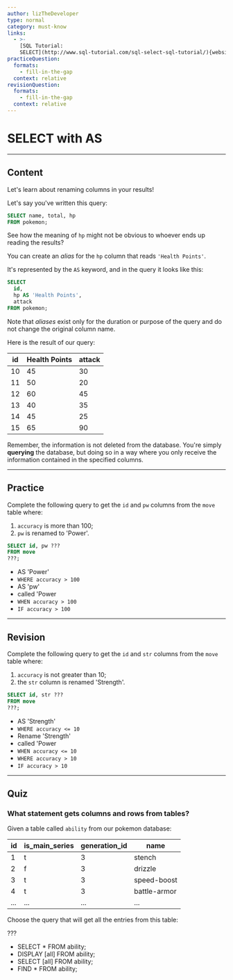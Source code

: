 ```yaml
---
author: lizTheDeveloper
type: normal
category: must-know
links:
  - >-
    [SQL Tutorial:
    SELECT](http://www.sql-tutorial.com/sql-select-sql-tutorial/){website}
practiceQuestion:
  formats:
    - fill-in-the-gap
  context: relative
revisionQuestion:
  formats:
    - fill-in-the-gap
  context: relative
---
```


# SELECT with AS


---

## Content

Let's learn about renaming columns in your results!

Let's say you've written this query:

```sql
SELECT name, total, hp
FROM pokemon;
```

See how the meaning of `hp` might not be obvious to whoever ends up reading the results? 

You can create an *alias* for the `hp` column that reads `'Health Points'`. 

It's represented by the `AS` keyword, and in the query it looks like this:

```sql
SELECT 
  id, 
  hp AS 'Health Points', 
  attack
FROM pokemon;
```

Note that *aliases* exist only for the duration or purpose of the query and do not change the original column name. 

Here is the result of our query:

| id | Health Points | attack |
| -- | ------------- | ------ |
| 10 | 45            | 30     |
| 11 | 50            | 20     |
| 12 | 60            | 45     |
| 13 | 40            | 35     |
| 14 | 45            | 25     |
| 15 | 65            | 90     |

Remember, the information is not deleted from the database. You're simply **querying** the database, but doing so in a way where you only receive the information contained in the specified columns.


---

## Practice

Complete the following query to get the `id` and `pw` columns from the `move` table where:

1. `accuracy` is more than 100;
2. `pw` is renamed to 'Power'.

```sql
SELECT id, pw ???
FROM move
???;
```

- AS 'Power'
- `WHERE accuracy > 100`
- AS 'pw'
- called 'Power
- `WHEN accuracy > 100`
- `IF accuracy > 100`


---

## Revision

Complete the following query to get the `id` and `str` columns from the `move` table where:

1. `accuracy` is not greater than 10;
2. the `str` column is renamed 'Strength'.

```sql
SELECT id, str ???
FROM move
???;
```

- AS 'Strength'
- `WHERE accuracy <= 10`
- Rename 'Strength'
- called 'Power
- `WHEN accuracy <= 10`
- `WHERE accuracy > 10`
- `IF accuracy > 10`


---

## Quiz

### What statement gets columns and rows from tables?


Given a table called `ability` from our pokemon database:

| id  | is_main_series | generation_id | name         |
| --- | -------------- | ------------- | ------------ |
| 1   | t              | 3             | stench       |
| 2   | f              | 3             | drizzle      |
| 3   | t              | 3             | speed-boost  |
| 4   | t              | 3             | battle-armor |
| ... | ...            | ...           | ...          |

Choose the query that will get all the entries from this table:

 ???

- SELECT * FROM ability;
- DISPLAY [all] FROM ability;
- SELECT [all] FROM ability;
- FIND * FROM ability;
